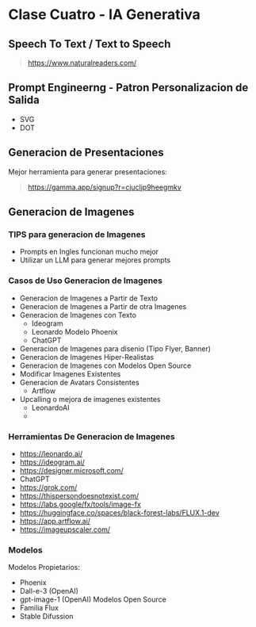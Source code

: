 # Clase Cuatro - IA Generativa

## Speech To Text / Text to Speech

> https://www.naturalreaders.com/

## Prompt Engineerng - Patron Personalizacion de Salida

* SVG
* DOT

## Generacion de Presentaciones

Mejor herramienta para generar presentaciones:
> https://gamma.app/signup?r=cjucljp9heegmkv

## Generacion de Imagenes

### TIPS para generacion de Imagenes

* Prompts en Ingles funcionan mucho mejor
* Utilizar un LLM para generar mejores prompts

### Casos de Uso Generacion de Imagenes

- Generacion de Imagenes a Partir de Texto
- Generacion de Imagenes a Partir de otra Imagenes
- Generacion de Imagenes con Texto
     -  Ideogram
     -  Leonardo Modelo Phoenix
     -  ChatGPT
- Generacion de Imagenes para disenio (Tipo Flyer, Banner)
- Generacion de Imagenes Hiper-Realistas
- Generacion de Imagenes con Modelos Open Source
- Modificar Imagenes Existentes
- Generacion de Avatars Consistentes
    - Artflow
- Upcalling o mejora de imagenes existentes
    - LeonardoAI
    - 

### Herramientas De Generacion de Imagenes

* https://leonardo.ai/
* https://ideogram.ai/
* https://designer.microsoft.com/
* ChatGPT
* https://grok.com/
* https://thispersondoesnotexist.com/
* https://labs.google/fx/tools/image-fx
* https://huggingface.co/spaces/black-forest-labs/FLUX.1-dev
* https://app.artflow.ai/
* https://imageupscaler.com/

### Modelos 

Modelos Propietarios:
* Phoenix
* Dall-e-3 (OpenAI)
* gpt-image-1 (OpenAI)
Modelos Open Source
* Familia Flux
* Stable Difussion
